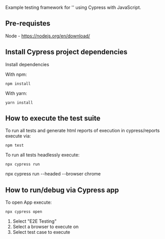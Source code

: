 Example testing framework for '' using Cypress with JavaScript.

## Pre-requistes

Node - https://nodejs.org/en/download/

## Install Cypress project dependencies

Install dependencies 

With npm:
```
npm install
```

With yarn:
```
yarn install
```

## How to execute the test suite

To run all tests and generate html reports of execution in cypress/reports execute via:

```
npm test
```


To run all tests headlessly execute:

```
npx cypress run
```

npx cypress run --headed --browser chrome

## How to run/debug via Cypress app

To open App execute:

```
npx cypress open
```

1. Select "E2E Testing"
2. Select a browser to execute on
3. Select test case to execute

